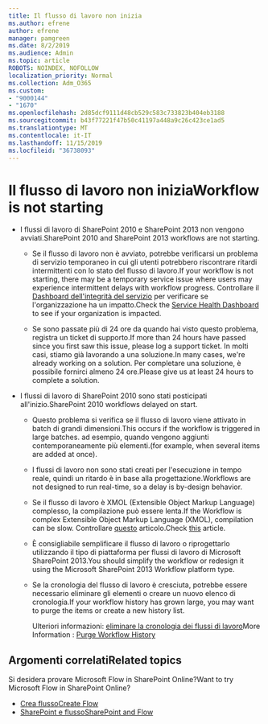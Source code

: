 ```yaml
---
title: Il flusso di lavoro non inizia
ms.author: efrene
author: efrene
manager: pamgreen
ms.date: 8/2/2019
ms.audience: Admin
ms.topic: article
ROBOTS: NOINDEX, NOFOLLOW
localization_priority: Normal
ms.collection: Adm_O365
ms.custom:
- "9000144"
- "1670"
ms.openlocfilehash: 2d85dcf9111d48cb529c583c733823b404eb3188
ms.sourcegitcommit: b43f77221f47b50c41197a448a9c26c423ce1ad5
ms.translationtype: MT
ms.contentlocale: it-IT
ms.lasthandoff: 11/15/2019
ms.locfileid: "36738093"
---
```

# <a name="workflow-is-not-starting"></a><span data-ttu-id="43461-102">Il flusso di lavoro non inizia</span><span class="sxs-lookup"><span data-stu-id="43461-102">Workflow is not starting</span></span>

- <span data-ttu-id="43461-103">I flussi di lavoro di SharePoint 2010 e SharePoint 2013 non vengono avviati.</span><span class="sxs-lookup"><span data-stu-id="43461-103">SharePoint 2010 and SharePoint 2013 workflows are not starting.</span></span>

    - <span data-ttu-id="43461-104">Se il flusso di lavoro non è avviato, potrebbe verificarsi un problema di servizio temporaneo in cui gli utenti potrebbero riscontrare ritardi intermittenti con lo stato del flusso di lavoro.</span><span class="sxs-lookup"><span data-stu-id="43461-104">If your workflow is not starting, there may be a temporary service issue where users may experience intermittent delays with workflow progress.</span></span> <span data-ttu-id="43461-105">Controllare il [Dashboard dell'integrità del servizio](https:/admin.microsoft.com/AdminPortal/Home#/servicehealth) per verificare se l'organizzazione ha un impatto.</span><span class="sxs-lookup"><span data-stu-id="43461-105">Check the [Service Health Dashboard](https:/admin.microsoft.com/AdminPortal/Home#/servicehealth) to see if your organization is impacted.</span></span>

    - <span data-ttu-id="43461-106">Se sono passate più di 24 ore da quando hai visto questo problema, registra un ticket di supporto.</span><span class="sxs-lookup"><span data-stu-id="43461-106">If more than 24 hours have passed since you first saw this issue, please log a support ticket.</span></span> <span data-ttu-id="43461-107">In molti casi, stiamo già lavorando a una soluzione.</span><span class="sxs-lookup"><span data-stu-id="43461-107">In many cases, we're already working on a solution.</span></span> <span data-ttu-id="43461-108">Per completare una soluzione, è possibile fornirci almeno 24 ore.</span><span class="sxs-lookup"><span data-stu-id="43461-108">Please give us at least 24 hours to complete a solution.</span></span>

- <span data-ttu-id="43461-109">I flussi di lavoro di SharePoint 2010 sono stati posticipati all'inizio.</span><span class="sxs-lookup"><span data-stu-id="43461-109">SharePoint 2010 workflows delayed on start.</span></span>

    - <span data-ttu-id="43461-110">Questo problema si verifica se il flusso di lavoro viene attivato in batch di grandi dimensioni.</span><span class="sxs-lookup"><span data-stu-id="43461-110">This occurs if the workflow is triggered in large batches.</span></span> <span data-ttu-id="43461-111">ad esempio, quando vengono aggiunti contemporaneamente più elementi.</span><span class="sxs-lookup"><span data-stu-id="43461-111">(for example, when several items are added at once).</span></span>

    - <span data-ttu-id="43461-112">I flussi di lavoro non sono stati creati per l'esecuzione in tempo reale, quindi un ritardo è in base alla progettazione.</span><span class="sxs-lookup"><span data-stu-id="43461-112">Workflows are not designed to run real-time, so a delay is by-design behavior.</span></span>

   -  <span data-ttu-id="43461-113">Se il flusso di lavoro è XMOL (Extensible Object Markup Language) complesso, la compilazione può essere lenta.</span><span class="sxs-lookup"><span data-stu-id="43461-113">If the Workflow is complex Extensible Object Markup Language (XMOL), compilation can be slow.</span></span> <span data-ttu-id="43461-114">Controllare [questo](https://support.microsoft.com//kb/3043697) articolo.</span><span class="sxs-lookup"><span data-stu-id="43461-114">Check [this](https://support.microsoft.com//kb/3043697) article.</span></span>

    - <span data-ttu-id="43461-115">È consigliabile semplificare il flusso di lavoro o riprogettarlo utilizzando il tipo di piattaforma per flussi di lavoro di Microsoft SharePoint 2013.</span><span class="sxs-lookup"><span data-stu-id="43461-115">You should simplify the workflow or redesign it using the Microsoft SharePoint 2013 Workflow platform type.</span></span>

    - <span data-ttu-id="43461-116">Se la cronologia del flusso di lavoro è cresciuta, potrebbe essere necessario eliminare gli elementi o creare un nuovo elenco di cronologia.</span><span class="sxs-lookup"><span data-stu-id="43461-116">If your workflow history has grown large, you may want to purge the items or create a new history list.</span></span>

        <span data-ttu-id="43461-117">Ulteriori informazioni: [eliminare la cronologia dei flussi di lavoro](https://blogs.technet.microsoft.com/marj/2015/08/07/sharepoint-2010-workflows-best-practice-purge-workflow-history-list-items/)</span><span class="sxs-lookup"><span data-stu-id="43461-117">More Information : [Purge Workflow History](https://blogs.technet.microsoft.com/marj/2015/08/07/sharepoint-2010-workflows-best-practice-purge-workflow-history-list-items/)</span></span>


## <a name="related-topics"></a><span data-ttu-id="43461-118">Argomenti correlati</span><span class="sxs-lookup"><span data-stu-id="43461-118">Related topics</span></span>
<span data-ttu-id="43461-119">Si desidera provare Microsoft Flow in SharePoint Online?</span><span class="sxs-lookup"><span data-stu-id="43461-119">Want to try Microsoft Flow in SharePoint Online?</span></span>
- [<span data-ttu-id="43461-120">Crea flusso</span><span class="sxs-lookup"><span data-stu-id="43461-120">Create Flow</span></span>](https://support.office.com/article/Create-a-flow-for-a-list-or-library-in-SharePoint-Online-or-OneDrive-for-Business-a9c3e03b-0654-46af-a254-20252e580d01) 
- [<span data-ttu-id="43461-121">SharePoint e flusso</span><span class="sxs-lookup"><span data-stu-id="43461-121">SharePoint and Flow</span></span>](https://flow.microsoft.com/blog/sharepoint-and-flow/) 


